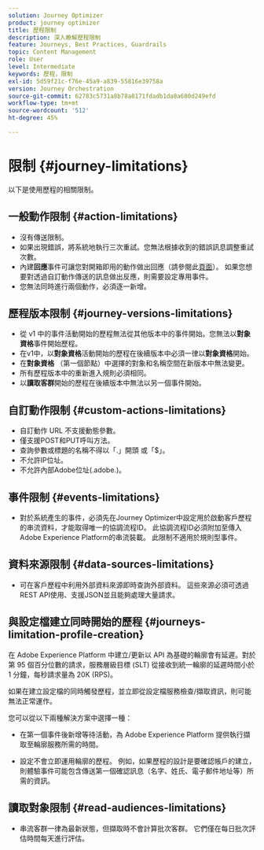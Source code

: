 ```yaml
---
solution: Journey Optimizer
product: journey optimizer
title: 歷程限制
description: 深入瞭解歷程限制
feature: Journeys, Best Practices, Guardrails
topic: Content Management
role: User
level: Intermediate
keywords: 歷程，限制
exl-id: 5d59f21c-f76e-45a9-a839-55816e39758a
version: Journey Orchestration
source-git-commit: 62783c5731a8b78a8171fdadb1da8a680d249efd
workflow-type: tm+mt
source-wordcount: '512'
ht-degree: 45%

---
```


# 限制 {#journey-limitations}

以下是使用歷程的相關限制。

## 一般動作限制 {#action-limitations}

* 沒有傳送限制。 
* 如果出現錯誤，將系統地執行三次重試。您無法根據收到的錯誤訊息調整重試次數。 
* 內建&#x200B;**回應**&#x200B;事件可讓您對開箱即用的動作做出回應（請參閱此[頁面](../building-journeys/reaction-events.md)）。 如果您想要對透過自訂動作傳送的訊息做出反應，則需要設定專用事件。 
* 您無法同時進行兩個動作，必須逐一新增。

## 歷程版本限制 {#journey-versions-limitations}

* 從 v1 中的事件活動開始的歷程無法從其他版本中的事件開始。您無法以&#x200B;**對象資格**&#x200B;事件開始歷程。
* 在v1中，以&#x200B;**對象資格**&#x200B;活動開始的歷程在後續版本中必須一律以&#x200B;**對象資格**&#x200B;開始。
* 在&#x200B;**對象資格** （第一個節點）中選擇的對象和名稱空間在新版本中無法變更。
* 所有歷程版本中的重新進入規則必須相同。
* 以&#x200B;**讀取客群**&#x200B;開始的歷程在後續版本中無法以另一個事件開始。

## 自訂動作限制 {#custom-actions-limitations}

* 自訂動作 URL 不支援動態參數。 
* 僅支援POST和PUT呼叫方法。 
* 查詢參數或標題的名稱不得以「.」開頭 或「$」。 
* 不允許IP位址。 
* 不允許內部Adobe位址(.adobe.)。

## 事件限制 {#events-limitations}

* 對於系統產生的事件，必須先在Journey Optimizer中設定用於啟動客戶歷程的串流資料，才能取得唯一的協調流程ID。 此協調流程ID必須附加至傳入Adobe Experience Platform的串流裝載。 此限制不適用於規則型事件。

## 資料來源限制 {#data-sources-limitations}

* 可在客戶歷程中利用外部資料來源即時查詢外部資料。 這些來源必須可透過REST API使用、支援JSON並且能夠處理大量請求。

## 與設定檔建立同時開始的歷程 {#journeys-limitation-profile-creation}

在 Adobe Experience Platform 中建立/更新以 API 為基礎的輪廓會有延遲。對於第 95 個百分位數的請求，服務層級目標 (SLT) 從接收到統一輪廓的延遲時間小於 1 分鐘，每秒請求量為 20K (RPS)。

如果在建立設定檔的同時觸發歷程，並立即從設定檔服務檢查/擷取資訊，則可能無法正常運作。

您可以從以下兩種解決方案中選擇一種：

* 在第一個事件後新增等待活動，為 Adobe Experience Platform 提供執行擷取至輪廓服務所需的時間。

* 設定不會立即運用輪廓的歷程。 例如，如果歷程的設計是要確認帳戶的建立，則體驗事件可能包含傳送第一個確認訊息（名字、姓氏、電子郵件地址等）所需的資訊。

## 讀取對象限制 {#read-audiences-limitations}

* 串流客群一律為最新狀態，但擷取時不會計算批次客群。 它們僅在每日批次評估時間每天進行評估。

